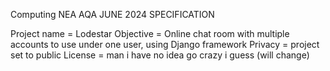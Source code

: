 Computing NEA AQA JUNE 2024 SPECIFICATION

Project name = Lodestar
Objective = Online chat room with multiple accounts to use under one user, using Django framework
Privacy = project set to public
License = man i have no idea go crazy i guess (will change)
